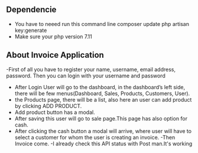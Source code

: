## Dependencie
- You have to neeed run this command line
composer update 
php artisan key:generate
- Make sure your php version 7.11


## About Invoice Application

-First of all you have to register your name, username, email address, password.
Then you can login with your username and password
-	After Login User will go to the dashboard, in the dashboard’s left side, there will be few menus(Dashboard, Sales, Products, Customers, User).
- the Products page, there will be a list, also here an user can add product by clicking ADD PRODUCT.
- Add product button has a modal.
- After saving this user will go to sale page.This page has also option for cash.
-	After clicking the cash button a modal will arrive, where user will have to select a customer for whom the user is creating an invoice.
-Then Invoice come.
-I already check this API status with Post man.It's working


